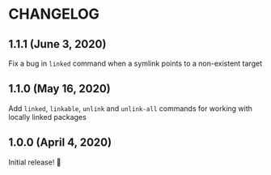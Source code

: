 # CHANGELOG

## 1.1.1 (June 3, 2020)

Fix a bug in `linked` command when a symlink points to a non-existent target

## 1.1.0 (May 16, 2020)

Add `linked`, `linkable`, `unlink` and `unlink-all` commands for working with locally linked packages

## 1.0.0 (April 4, 2020)

Initial release! :tada:
